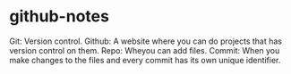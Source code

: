 # github-notes

Git: Version control.
Github: A website where you can do projects that has version control on them.
Repo: Wheyou can add files.
Commit: When you make changes to the files and every commit has its own unique identifier.
